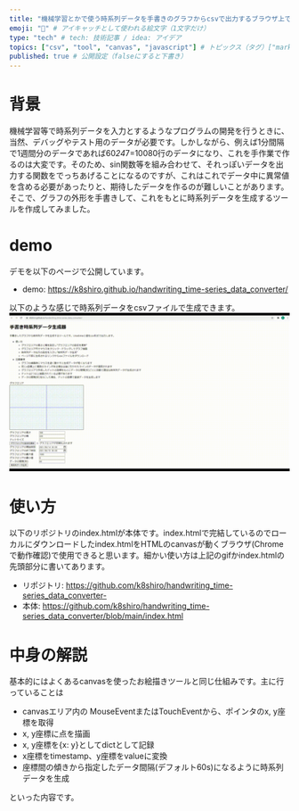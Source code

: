 ```yaml
---
title: "機械学習とかで使う時系列データを手書きのグラフからcsvで出力するブラウザ上で動くツールを作った" # 記事のタイトル
emoji: "🐻" # アイキャッチとして使われる絵文字（1文字だけ）
type: "tech" # tech: 技術記事 / idea: アイデア
topics: ["csv", "tool", "canvas", "javascript"] # トピックス（タグ）["markdown", "rust", "aws"]のように指定する
published: true # 公開設定（falseにすると下書き）
---
```


# 背景
機械学習等で時系列データを入力とするようなプログラムの開発を行うときに、当然、デバッグやテスト用のデータが必要です。しかしながら、例えば1分間隔で1週間分のデータであれば60*24*7=10080行のデータになり、これを手作業で作るのは大変です。そのため、sin関数等を組み合わせて、それっぽいデータを出力する関数をでっちあげることになるのですが、これはこれでデータ中に異常値を含める必要があったりと、期待したデータを作るのが難しいことがあります。そこで、グラフの外形を手書きして、これをもとに時系列データを生成するツールを作成してみました。

# demo
デモを以下のページで公開しています。
- demo: https://k8shiro.github.io/handwriting_time-series_data_converter/

以下のような感じで時系列データをcsvファイルで生成できます。
![timeseries-tool.gif](/images/timeseries-tool.gif)

# 使い方
以下のリポジトリのindex.htmlが本体です。index.htmlで完結しているのでローカルにダウンロードしたindex.htmlをHTMLのcanvasが動くブラウザ(Chromeで動作確認)で使用できると思います。細かい使い方は上記のgifかindex.htmlの先頭部分に書いてあります。

- リポジトリ: https://github.com/k8shiro/handwriting_time-series_data_converter- 
- 本体: https://github.com/k8shiro/handwriting_time-series_data_converter/blob/main/index.html

# 中身の解説
基本的にはよくあるcanvasを使ったお絵描きツールと同じ仕組みです。主に行っていることは

- canvasエリア内の	MouseEventまたはTouchEventから、ポインタのx, y座標を取得
- x, y座標に点を描画
- x, y座標を{x: y}としてdictとして記録
- x座標をtimestamp、y座標をvalueに変換
- 座標間の傾きから指定したデータ間隔(デフォルト60s)になるように時系列データを生成

といった内容です。

